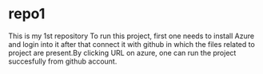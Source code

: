 # repo1
This is my 1st repository
To run this project, first one needs to install Azure and login into it after that connect it with github in which the files related to project are present.By clicking URL on azure, one can run the project succesfully from github account.
